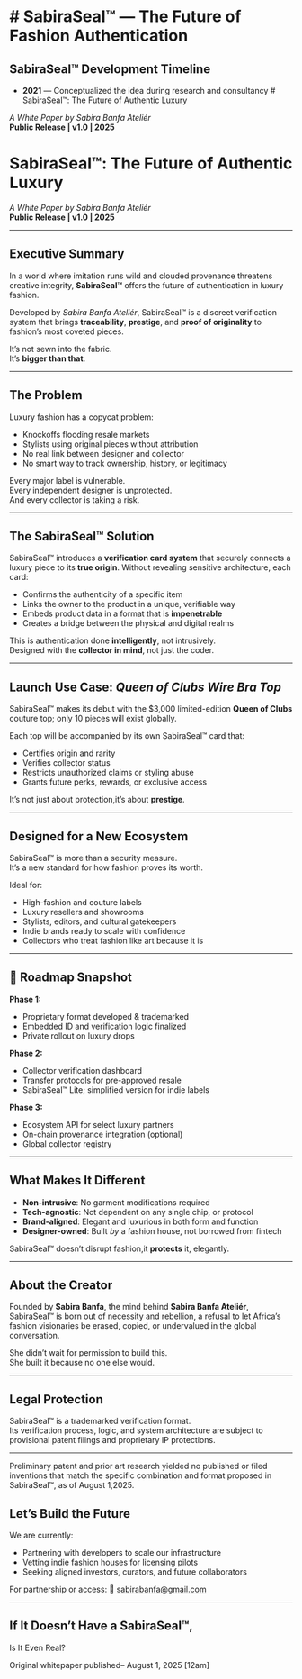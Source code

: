 # # SabiraSeal™ — The Future of Fashion Authentication
## SabiraSeal™ Development Timeline

- **2021** — Conceptualized the idea during research and  consultancy # SabiraSeal™: The Future of Authentic Luxury  

*A White Paper by Sabira Banfa Ateliér*  
**Public Release | v1.0 | 2025**

# SabiraSeal™: The Future of Authentic Luxury  
*A White Paper by Sabira Banfa Ateliér*  
**Public Release | v1.0 | 2025**

---

## Executive Summary

In a world where imitation runs wild and clouded provenance threatens creative integrity, **SabiraSeal™** offers the future of authentication in luxury fashion.

Developed by *Sabira Banfa Ateliér*, SabiraSeal™ is a discreet verification system that brings **traceability**, **prestige**, and **proof of originality** to fashion’s most coveted pieces.

It’s not sewn into the fabric.  
It’s **bigger than that**.

---

## The Problem

Luxury fashion has a copycat problem:

- Knockoffs flooding resale markets  
- Stylists using original pieces without attribution  
- No real link between designer and collector  
- No smart way to track ownership, history, or legitimacy

Every major label is vulnerable.  
Every independent designer is unprotected.  
And every collector is taking a risk.

---

## The SabiraSeal™ Solution

SabiraSeal™ introduces a **verification card system** that securely connects a luxury piece to its **true origin**. Without revealing sensitive architecture, each card:

- Confirms the authenticity of a specific item  
- Links the owner to the product in a unique, verifiable way  
- Embeds product data in a format that is **impenetrable**  
- Creates a bridge between the physical and digital realms

This is authentication done **intelligently**, not intrusively.  
Designed with the **collector in mind**, not just the coder.

---

## Launch Use Case: *Queen of Clubs Wire Bra Top*

SabiraSeal™ makes its debut with the $3,000 limited-edition **Queen of Clubs** couture top; only 10 pieces will exist globally.

Each top will be accompanied by its own SabiraSeal™ card that:

- Certifies origin and rarity  
- Verifies collector status  
- Restricts unauthorized claims or styling abuse  
- Grants future perks, rewards, or exclusive access

It’s not just about protection,it’s about **prestige**.

---

## Designed for a New Ecosystem

SabiraSeal™ is more than a security measure.  
It’s a new standard for how fashion proves its worth.

Ideal for:

- High-fashion and couture labels  
- Luxury resellers and showrooms  
- Stylists, editors, and cultural gatekeepers  
- Indie brands ready to scale with confidence  
- Collectors who treat fashion like art because it is

---

## 📍 Roadmap Snapshot

**Phase 1:**  
- Proprietary format developed & trademarked  
- Embedded ID and verification logic finalized  
- Private rollout on luxury drops

**Phase 2:**  
- Collector verification dashboard  
- Transfer protocols for pre-approved resale  
- SabiraSeal™ Lite; simplified version for indie labels

**Phase 3:**  
- Ecosystem API for select luxury partners  
- On-chain provenance integration (optional)  
- Global collector registry

---

## What Makes It Different

- **Non-intrusive**: No garment modifications required  
- **Tech-agnostic**: Not dependent on any single chip, or protocol  
- **Brand-aligned**: Elegant and luxurious in both form and function  
- **Designer-owned**: Built *by* a fashion house, not borrowed from fintech

SabiraSeal™ doesn’t disrupt fashion,it **protects** it, elegantly.

---

## About the Creator

Founded by **Sabira Banfa**, the mind behind **Sabira Banfa Ateliér**, SabiraSeal™ is born out of necessity and rebellion, a refusal to let Africa’s fashion visionaries be erased, copied, or undervalued in the global conversation.

She didn’t wait for permission to build this.  
She built it because no one else would.

---

## Legal Protection

SabiraSeal™ is a trademarked verification format.  
Its verification process, logic, and system architecture are subject to provisional patent filings and proprietary IP protections.

---
Preliminary patent and prior art research yielded no published or filed inventions that match the specific combination and format proposed in SabiraSeal™, as of August 1,2025.


## Let’s Build the Future

We are currently:

- Partnering with developers to scale our infrastructure  
- Vetting indie fashion houses for licensing pilots  
- Seeking aligned investors, curators, and future collaborators

For partnership or access:
📧 sabirabanfa@gmail.com  

---

## If It Doesn’t Have a SabiraSeal™,  
Is It Even Real?


Original whitepaper published– August 1, 2025 [12am]
